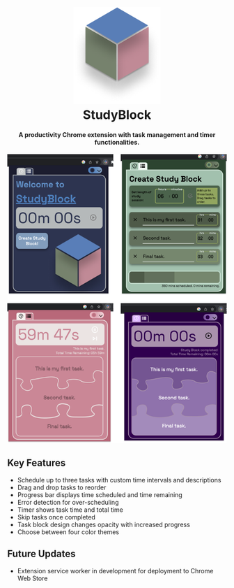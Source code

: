 
<h1 align="center">
  <br>
  <img src="icons/StudyBlock250.png" width="200">
  <br>
  StudyBlock
  <br>
</h1>

<h4 align="center">A productivity Chrome extension with task management and timer functionalities.</h4>

<p align="center">
  <img src="StudyBlockPreview.png">
</p>

## Key Features

* Schedule up to three tasks with custom time intervals and descriptions
* Drag and drop tasks to reorder
* Progress bar displays time scheduled and time remaining
* Error detection for over-scheduling
* Timer shows task time and total time
* Skip tasks once completed
* Task block design changes opacity with increased progress
* Choose between four color themes

## Future Updates

* Extension service worker in development for deployment to Chrome Web Store

